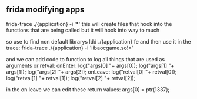 
## frida modifying apps
frida-trace ./{application} -i '*'
this will create files that hook into the functions that are being called
but it will hook into way to much

so use to find non default librarys
ldd ./{application}
fe and then use it in the trace:
frida-trace ./{application} -i 'libaocgame.so!*'

and we can add code to function to log all things that are used as arguments or retval:
onEnter:
log("args[0] "+ args[0]);
log("args[1] "+ args[1]);
log("args[2] "+ args[2]);
onLeave:
log("retval[0] "+ retval[0]);
log("retval[1] "+ retval[1]);
log("retval[2] "+ retval[2]);

in the on leave 
we can edit these return values:
args[0] = ptr(1337);
